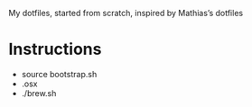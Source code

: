 My dotfiles, started from scratch, inspired by Mathias’s dotfiles

# Instructions
* source bootstrap.sh
* .osx
* ./brew.sh

